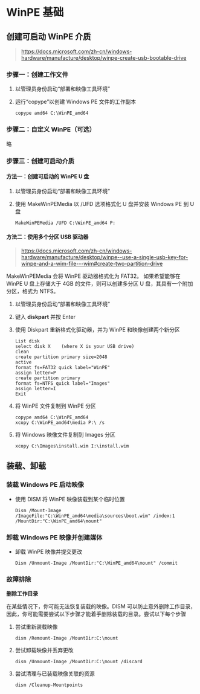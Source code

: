 # WinPE 基础

## 创建可启动 WinPE 介质

>https://docs.microsoft.com/zh-cn/windows-hardware/manufacture/desktop/winpe-create-usb-bootable-drive

### 步骤一：创建工作文件

1. 以管理员身份启动“部署和映像工具环境”

1. 运行“copype”以创建 Windows PE 文件的工作副本

       copype amd64 C:\WinPE_amd64

### 步骤二：自定义 WinPE（可选）

略

### 步骤三：创建可启动介质

#### 方法一：创建可启动的 WinPE U 盘

1. 以管理员身份启动“部署和映像工具环境”

1. 使用 MakeWinPEMedia 以 /UFD 选项格式化 U 盘并安装 Windows PE 到 U 盘

       MakeWinPEMedia /UFD C:\WinPE_amd64 P:

#### 方法二：使用多个分区 USB 驱动器

>https://docs.microsoft.com/zh-cn/windows-hardware/manufacture/desktop/winpe--use-a-single-usb-key-for-winpe-and-a-wim-file---wim#create-two-partition-drive

MakeWinPEMedia 会将 WinPE 驱动器格式化为 FAT32。 如果希望能够在 WinPE U 盘上存储大于 4GB 的文件，则可以创建多分区 U 盘，其具有一个附加分区，格式为 NTFS。

1. 以管理员身份启动“部署和映像工具环境”

1. 键入 **diskpart** 并按 Enter

1. 使用 Diskpart 重新格式化驱动器，并为 WinPE 和映像创建两个新分区

       List disk
       select disk X    (where X is your USB drive)
       clean
       create partition primary size=2048
       active
       format fs=FAT32 quick label="WinPE"
       assign letter=P
       create partition primary
       format fs=NTFS quick label="Images"
       assign letter=I  
       Exit

1. 将 WinPE 文件复制到 WinPE 分区

       copype amd64 C:\WinPE_amd64
       xcopy C:\WinPE_amd64\media P:\ /s

1. 将 Windows 映像文件复制到 Images 分区

       xcopy C:\Images\install.wim I:\install.wim

## 装载、卸载

### 装载 Windows PE 启动映像

- 使用 DISM 将 WinPE 映像装载到某个临时位置

      Dism /Mount-Image /ImageFile:"C:\WinPE_amd64\media\sources\boot.wim" /index:1 /MountDir:"C:\WinPE_amd64\mount"

### 卸载 Windows PE 映像并创建媒体

- 卸载 WinPE 映像并提交更改

      Dism /Unmount-Image /MountDir:"C:\WinPE_amd64\mount" /commit

### 故障排除

**删除工作目录**

在某些情况下，你可能无法恢复装载的映像。DISM 可以防止意外删除工作目录，因此，你可能需要尝试以下步骤才能着手删除装载的目录。尝试以下每个步骤

1. 尝试重新装载映像

       dism /Remount-Image /MountDir:C:\mount

1. 尝试卸载映像并丢弃更改

       dism /Unmount-Image /MountDir:C:\mount /discard

1. 尝试清理与已装载映像关联的资源

       dism /Cleanup-Mountpoints